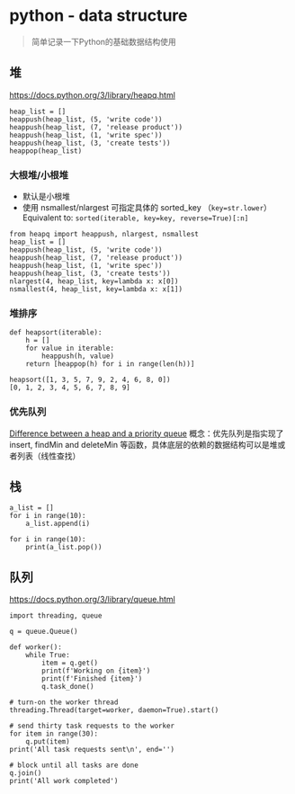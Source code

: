 # python - data structure

> 简单记录一下Python的基础数据结构使用


## 堆

https://docs.python.org/3/library/heapq.html

```
heap_list = []
heappush(heap_list, (5, 'write code'))
heappush(heap_list, (7, 'release product'))
heappush(heap_list, (1, 'write spec'))
heappush(heap_list, (3, 'create tests'))
heappop(heap_list)
```

### 大根堆/小根堆

- 默认是小根堆
- 使用 nsmallest/nlargest 可指定具体的 sorted_key （`key=str.lower`）
Equivalent to: `sorted(iterable, key=key, reverse=True)[:n]`

```
from heapq import heappush, nlargest, nsmallest
heap_list = []
heappush(heap_list, (5, 'write code'))
heappush(heap_list, (7, 'release product'))
heappush(heap_list, (1, 'write spec'))
heappush(heap_list, (3, 'create tests'))
nlargest(4, heap_list, key=lambda x: x[0])
nsmallest(4, heap_list, key=lambda x: x[1])
```

### 堆排序

```
def heapsort(iterable):
    h = []
    for value in iterable:
        heappush(h, value)
    return [heappop(h) for i in range(len(h))]

heapsort([1, 3, 5, 7, 9, 2, 4, 6, 8, 0])
[0, 1, 2, 3, 4, 5, 6, 7, 8, 9]
```


### 优先队列

[Difference between a heap and a priority queue](https://softwareengineering.stackexchange.com/questions/254947/difference-between-a-heap-and-a-priority-queue)
概念：优先队列是指实现了insert, findMin and deleteMin 等函数，具体底层的依赖的数据结构可以是堆或者列表（线性查找）


## 栈

```
a_list = []
for i in range(10):
    a_list.append(i)

for i in range(10):
    print(a_list.pop())
```

## 队列
https://docs.python.org/3/library/queue.html
```
import threading, queue

q = queue.Queue()

def worker():
    while True:
        item = q.get()
        print(f'Working on {item}')
        print(f'Finished {item}')
        q.task_done()

# turn-on the worker thread
threading.Thread(target=worker, daemon=True).start()

# send thirty task requests to the worker
for item in range(30):
    q.put(item)
print('All task requests sent\n', end='')

# block until all tasks are done
q.join()
print('All work completed')
```